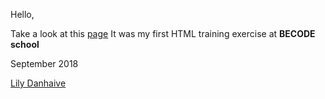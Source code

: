 
Hello,

Take a look at this [page](https://lilyda08.github.io/markdown-warm-up-html/)
It was my first HTML training exercise at **BECODE school**

September 2018

[Lily Danhaive](https://github.com/LilyDa08)

